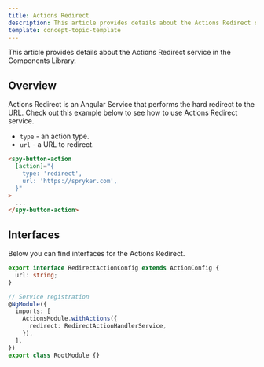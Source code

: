 ```yaml
---
title: Actions Redirect 
description: This article provides details about the Actions Redirect service in the Components Library.
template: concept-topic-template
---
```


This article provides details about the Actions Redirect service in the Components Library.

## Overview

Actions Redirect is an Angular Service that performs the hard redirect to the URL.
Check out this example below to see how to use Actions Redirect service.

- `type` - an action type.  
- `url` - a URL to redirect.  

```html
<spy-button-action
  [action]="{
    type: 'redirect',
    url: 'https://spryker.com',
  }"
>
  ...
</spy-button-action>
```

## Interfaces

Below you can find interfaces for the Actions Redirect.

```ts
export interface RedirectActionConfig extends ActionConfig {
  url: string;
}

// Service registration
@NgModule({
  imports: [
    ActionsModule.withActions({
      redirect: RedirectActionHandlerService,
    }),
  ],
})
export class RootModule {}
```
